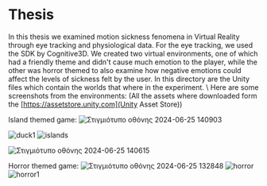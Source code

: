 # Thesis
In this thesis we examined motion sickness fenomena in Virtual Reality through eye tracking and physiological data. For the eye tracking, we used the SDK by Cognitive3D. We created two virtual environments, one of which had a friendly theme and didn't cause much emotion to the player, while the other was horror themed to also examine how negative emotions could affect the levels of sickness felt by the user. In this directory are the Unity files which contain the worlds that where in the experiment. \\
Here are some screenshots from the environments: (All the assets where downloaded form the [https://assetstore.unity.com](Unity Asset Store))

Island themed game:
![Στιγμιότυπο οθόνης 2024-06-25 140903](https://github.com/user-attachments/assets/6cf1255b-f3a8-44c7-9a6d-5321fdebd779)

![duck1](https://github.com/user-attachments/assets/91329c85-37bb-4fac-9ec0-e3138e537aaa)
![islands](https://github.com/user-attachments/assets/a83cd2a0-3d60-4882-a641-8dc8b512c40b)

![Στιγμιότυπο οθόνης 2024-06-25 140615](https://github.com/user-attachments/assets/3a11258c-e900-4efb-9950-a8f9c3434b31)

Horror themed game:
![Στιγμιότυπο οθόνης 2024-06-25 132848](https://github.com/user-attachments/assets/7c5e5e4c-a3ee-4c18-9f5e-cf200bf275ec)
![horror](https://github.com/user-attachments/assets/dff36763-fb9a-418f-9eab-c2136c4214f6)
![horror1](https://github.com/user-attachments/assets/b9ad0f0a-2785-493c-9bab-391b4f4941c9)
